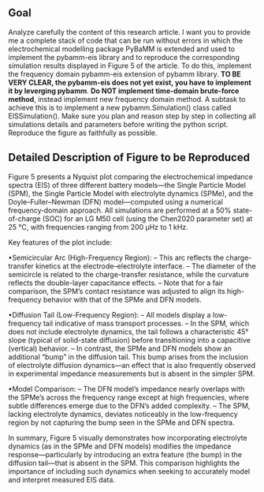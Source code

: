 ## Goal
Analyze carefully the content of this research article.
I want you to provide me a complete stack of code that can be run without errors in which the electrochemical modelling package PyBaMM is extended and used to implement the pybamm-eis library and to reproduce the corresponding simulation results displayed in Figure 5 of the article. To do this, implement the frequency domain pybamm-eis extension of pybamm library. **TO BE VERY CLEAR, the pybamm-eis does not yet exist, you have to implement it by leverging pybamm**. **Do NOT implement time-domain brute-force method**, instead implement new frequency domain method. A subtask to achieve this is to implement a new pybamm.Simulation() class called EISSimulation(). Make sure you plan and reason step by step in collecting all simulations details and parameters before writing the python script. Reproduce the figure as faithfully as possible.

## Detailed Description of Figure to be Reproduced

Figure 5 presents a Nyquist plot comparing the electrochemical impedance spectra (EIS) of three different battery models—the Single Particle Model (SPM), the Single Particle Model with electrolyte dynamics (SPMe), and the Doyle–Fuller–Newman (DFN) model—computed using a numerical frequency‐domain approach. All simulations are performed at a 50% state-of-charge (SOC) for an LG M50 cell (using the Chen2020 parameter set) at 25 °C, with frequencies ranging from 200 µHz to 1 kHz.

Key features of the plot include:

•Semicircular Arc (High-Frequency Region):
– This arc reflects the charge-transfer kinetics at the electrode–electrolyte interface.
– The diameter of the semicircle is related to the charge-transfer resistance, while the curvature reflects the double-layer capacitance effects.
– Note that for a fair comparison, the SPM’s contact resistance was adjusted to align its high-frequency behavior with that of the SPMe and DFN models.

•Diffusion Tail (Low-Frequency Region):
– All models display a low-frequency tail indicative of mass transport processes.
– In the SPM, which does not include electrolyte dynamics, the tail follows a characteristic 45° slope (typical of solid-state diffusion) before transitioning into a capacitive (vertical) behavior.
– In contrast, the SPMe and DFN models show an additional “bump” in the diffusion tail. This bump arises from the inclusion of electrolyte diffusion dynamics—an effect that is also frequently observed in experimental impedance measurements but is absent in the simpler SPM.

•Model Comparison:
– The DFN model’s impedance nearly overlaps with the SPMe’s across the frequency range except at high frequencies, where subtle differences emerge due to the DFN’s added complexity.
– The SPM, lacking electrolyte dynamics, deviates noticeably in the low-frequency region by not capturing the bump seen in the SPMe and DFN spectra.

In summary, Figure 5 visually demonstrates how incorporating electrolyte dynamics (as in the SPMe and DFN models) modifies the impedance response—particularly by introducing an extra feature (the bump) in the diffusion tail—that is absent in the SPM. This comparison highlights the importance of including such dynamics when seeking to accurately model and interpret measured EIS data.
